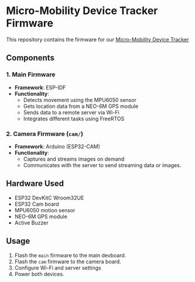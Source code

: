 # Micro-Mobility Device Tracker Firmware

This repository contains the firmware for our [Micro-Mobility Device Tracker](https://github.com/Serenity0204/Micro-mobility-device-tracker)

## Components
### 1. Main Firmware
- **Framework**: ESP-IDF
- **Functionality**:
  - Detects movement using the MPU6050 sensor
  - Gets location data from a NEO-6M GPS module
  - Sends data to a remote server via Wi-Fi
  - Integrates different tasks using FreeRTOS

### 2. Camera Firmware (`cam/`)
- **Framework**: Arduino (ESP32-CAM)
- **Functionality**:
  - Captures and streams images on demand
  - Communicates with the server to send streaming data or images.

## Hardware Used
- ESP32 DevKitC Wroom32UE
- ESP32 Cam board
- MPU6050 motion sensor
- NEO-6M GPS module
- Active Buzzer

## Usage
1. Flash the `main` firmware to the main devboard.
2. Flash the `cam` firmware to the camera board.
3. Configure Wi-Fi and server settings
4. Power both devices.

